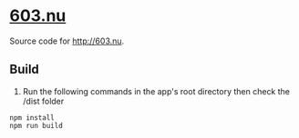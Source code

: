 # [603.nu](http://603.nu)

Source code for http://603.nu.

## Build
1. Run the following commands in the app's root directory then check the /dist folder
```
npm install
npm run build
```
